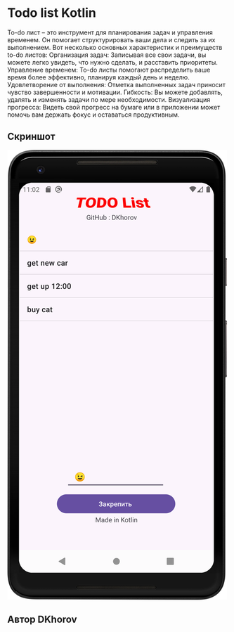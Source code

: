 # Todo list Kotlin
To-do лист – это инструмент для планирования задач и управления временем. Он помогает структурировать ваши дела и следить за их выполнением.
Вот несколько основных характеристик и преимуществ to-do листов:
Организация задач: Записывая все свои задачи, вы можете легко увидеть, что нужно сделать, и расставить приоритеты.
Управление временем: To-do листы помогают распределить ваше время более эффективно, планируя каждый день и неделю.
Удовлетворение от выполнения: Отметка выполненных задач приносит чувство завершенности и мотивации.
Гибкость: Вы можете добавлять, удалять и изменять задачи по мере необходимости.
Визуализация прогресса: Видеть свой прогресс на бумаге или в приложении может помочь вам держать фокус и оставаться продуктивным.

## Скриншот
![Главный экран приложения](./1.png)

## Автор DKhorov 
